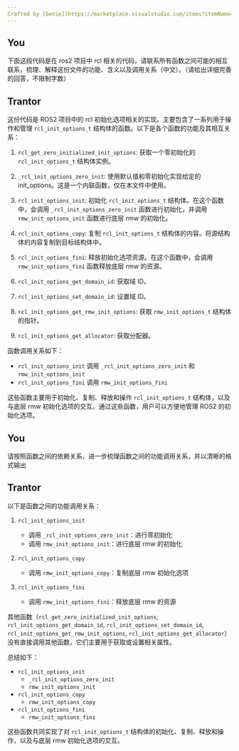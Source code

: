 ```yaml
---
Crafted by [Genie](https://marketplace.visualstudio.com/items?itemName=genieai.chatgpt-vscode)
---
```


## You

下面这段代码是在 ros2 项目中 rcl 相关的代码，请联系所有函数之间可能的相互联系，梳理、解释这份文件的功能、含义以及调用关系（中文）。（请给出详细完善的回答，不限制字数）

## Trantor

这份代码是 ROS2 项目中的 rcl 初始化选项相关的实现。主要包含了一系列用于操作和管理 `rcl_init_options_t` 结构体的函数。以下是各个函数的功能及其相互关系：

1. `rcl_get_zero_initialized_init_options`: 获取一个零初始化的 `rcl_init_options_t` 结构体实例。

2. `_rcl_init_options_zero_init`: 使用默认值和零初始化实现给定的 init_options。这是一个内联函数，仅在本文件中使用。

3. `rcl_init_options_init`: 初始化 `rcl_init_options_t` 结构体。在这个函数中，会调用 `_rcl_init_options_zero_init` 函数进行初始化，并调用 `rmw_init_options_init` 函数进行底层 rmw 的初始化。

4. `rcl_init_options_copy`: 复制 `rcl_init_options_t` 结构体的内容。将源结构体的内容复制到目标结构体中。

5. `rcl_init_options_fini`: 释放初始化选项资源。在这个函数中，会调用 `rmw_init_options_fini` 函数释放底层 rmw 的资源。

6. `rcl_init_options_get_domain_id`: 获取域 ID。

7. `rcl_init_options_set_domain_id`: 设置域 ID。

8. `rcl_init_options_get_rmw_init_options`: 获取 `rmw_init_options_t` 结构体的指针。

9. `rcl_init_options_get_allocator`: 获取分配器。

函数调用关系如下：

- `rcl_init_options_init` 调用 `_rcl_init_options_zero_init` 和 `rmw_init_options_init`
- `rcl_init_options_fini` 调用 `rmw_init_options_fini`

这些函数主要用于初始化、复制、释放和操作 `rcl_init_options_t` 结构体，以及与底层 rmw 初始化选项的交互。通过这些函数，用户可以方便地管理 ROS2 的初始化选项。

## You

请按照函数之间的依赖关系，进一步梳理函数之间的功能调用关系，并以清晰的格式输出

## Trantor

以下是函数之间的功能调用关系：

1. `rcl_init_options_init`

   - 调用 `_rcl_init_options_zero_init`：进行零初始化
   - 调用 `rmw_init_options_init`：进行底层 rmw 的初始化

2. `rcl_init_options_copy`

   - 调用 `rmw_init_options_copy`：复制底层 rmw 初始化选项

3. `rcl_init_options_fini`
   - 调用 `rmw_init_options_fini`：释放底层 rmw 的资源

其他函数（`rcl_get_zero_initialized_init_options`, `rcl_init_options_get_domain_id`, `rcl_init_options_set_domain_id`, `rcl_init_options_get_rmw_init_options`, `rcl_init_options_get_allocator`）没有直接调用其他函数，它们主要用于获取或设置相关属性。

总结如下：

- `rcl_init_options_init`
  - `_rcl_init_options_zero_init`
  - `rmw_init_options_init`
- `rcl_init_options_copy`
  - `rmw_init_options_copy`
- `rcl_init_options_fini`
  - `rmw_init_options_fini`

这些函数共同实现了对 `rcl_init_options_t` 结构体的初始化、复制、释放和操作，以及与底层 rmw 初始化选项的交互。
